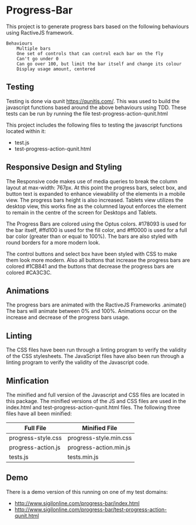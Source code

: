# Progress-Bar

This project is to generate progress bars based on the following behaviours using RactiveJS framework.

    Behaviours
        Multiple bars
        One set of controls that can control each bar on the fly
        Can't go under 0
        Can go over 100, but limit the bar itself and change its colour
        Display usage amount, centered

## Testing

Testing is done via qunit https://qunitjs.com/.  This was used to build the javascript functions based around the above behaviours using TDD.
These tests can be run by running the file test-progress-action-qunit.html

This project includes the following files to testing the javascript functions located within it:

* test.js
* test-progress-action-qunit.html

## Responsive Design and Styling

The Responsive code makes use of media queries to break the column layout at max-width: 767px.  At this point the progress bars, select box, and button text is expanded to enhance viewability of the elements in a mobile view.  The progress bars height is also increased.  Tablets view utilizes the desktop view, this works fine as the columned layout enforces the element to remain in the centre of the screen for Desktops and Tablets.

The Progress Bars are colored using the Optus colors.  \#178093 is used for the bar itself, #ffd100 is used for the fill color, and #ff0000 is used for a full bar color (greater than or equal to 100%).  The bars are also styled with round borders for a more modern look.

The control buttons and select box have been styled with CSS to make them look more modern.  Also all buttons that increase the progress bars are colored #1CB841 and the buttons that decrease the progress bars are colored #CA3C3C.

## Animations

The progress bars are animated with the RactiveJS Frameworks .animate()  The bars will animate between 0% and 100%.  Animations occur on the increase and decrease of the progress bars usage.

## Linting

The CSS files have been run through a linting program to verify the validity of the CSS stylesheets.  The JavaScript files have
also been run through a linting program to verify the validity of the Javascript code.

## Minfication

The minified and full version of the Javascript and CSS files are located in this package.  The minified versions of the JS and
CSS files are used in the index.html and test-progress-action-qunit.html files. The following three files have all been
minified:

| Full File  | Minified File |
| ------------- | ------------- |
| progress-style.css  | progress-style.min.css  |
| progress-action.js  | progress-action.min.js  |
| tests.js  | tests.min.js  |

## Demo
There is a demo version of this running on one of my test domains:
* http://www.sigilonline.com/progress-bar/index.html
* http://www.sigilonline.com/progress-bar/test-progress-action-qunit.html
